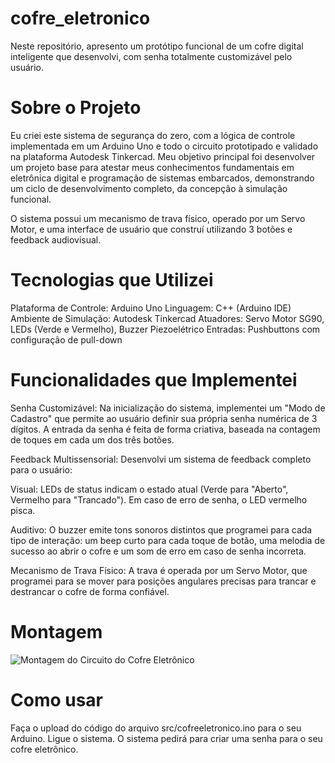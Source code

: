 # cofre_eletronico
Neste repositório, apresento um protótipo funcional de um cofre digital inteligente que desenvolvi, com senha totalmente customizável pelo usuário.

# Sobre o Projeto
Eu criei este sistema de segurança do zero, com a lógica de controle implementada em um Arduino Uno e todo o circuito prototipado e validado na plataforma Autodesk Tinkercad. Meu objetivo principal foi desenvolver um projeto base para atestar meus conhecimentos fundamentais em eletrônica digital e programação de sistemas embarcados, demonstrando um ciclo de desenvolvimento completo, da concepção à simulação funcional.

O sistema possui um mecanismo de trava físico, operado por um Servo Motor, e uma interface de usuário que construí utilizando 3 botões e feedback audiovisual.

# Tecnologias que Utilizei
Plataforma de Controle: Arduino Uno
Linguagem: C++ (Arduino IDE)
Ambiente de Simulação: Autodesk Tinkercad
Atuadores: Servo Motor SG90, LEDs (Verde e Vermelho), Buzzer Piezoelétrico
Entradas: Pushbuttons com configuração de pull-down

# Funcionalidades que Implementei
Senha Customizável: Na inicialização do sistema, implementei um "Modo de Cadastro" que permite ao usuário definir sua própria senha numérica de 3 dígitos. A entrada da senha é feita de forma criativa, baseada na contagem de toques em cada um dos três botões.

Feedback Multissensorial: Desenvolvi um sistema de feedback completo para o usuário:

Visual: LEDs de status indicam o estado atual (Verde para "Aberto", Vermelho para "Trancado"). Em caso de erro de senha, o LED vermelho pisca.

Auditivo: O buzzer emite tons sonoros distintos que programei para cada tipo de interação: um beep curto para cada toque de botão, uma melodia de sucesso ao abrir o cofre e um som de erro em caso de senha incorreta.

Mecanismo de Trava Físico: A trava é operada por um Servo Motor, que programei para se mover para posições angulares precisas para trancar e destrancar o cofre de forma confiável.

# Montagem

![Montagem do Circuito do Cofre Eletrônico](image.png)

# Como usar

Faça o upload do código do arquivo src/cofreeletronico.ino para o seu Arduino.
Ligue o sistema.
O sistema pedirá para criar uma senha para o seu cofre eletrônico. 